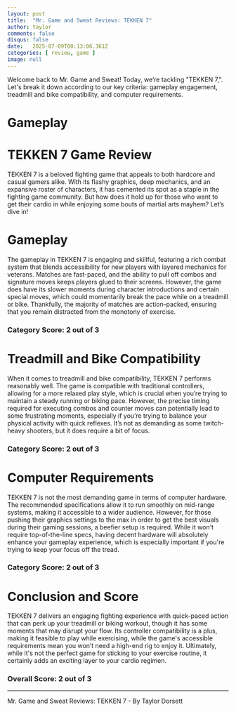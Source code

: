```yaml
---
layout: post
title:  "Mr. Game and Sweat Reviews: TEKKEN 7"
author: taylor
comments: false
disqus: false
date:   2025-07-09T00:13:06.361Z
categories: [ review, game ]
image: null
---
```


Welcome back to Mr. Game and Sweat! Today, we’re tackling "TEKKEN 7,". Let's break it down according to our key criteria: gameplay engagement, treadmill and bike compatibility, and computer requirements.

# Gameplay

# TEKKEN 7 Game Review

TEKKEN 7 is a beloved fighting game that appeals to both hardcore and casual gamers alike. With its flashy graphics, deep mechanics, and an expansive roster of characters, it has cemented its spot as a staple in the fighting game community. But how does it hold up for those who want to get their cardio in while enjoying some bouts of martial arts mayhem? Let’s dive in!

# Gameplay

The gameplay in TEKKEN 7 is engaging and skillful, featuring a rich combat system that blends accessibility for new players with layered mechanics for veterans. Matches are fast-paced, and the ability to pull off combos and signature moves keeps players glued to their screens. However, the game does have its slower moments during character introductions and certain special moves, which could momentarily break the pace while on a treadmill or bike. Thankfully, the majority of matches are action-packed, ensuring that you remain distracted from the monotony of exercise. 

### Category Score: 2 out of 3

# Treadmill and Bike Compatibility

When it comes to treadmill and bike compatibility, TEKKEN 7 performs reasonably well. The game is compatible with traditional controllers, allowing for a more relaxed play style, which is crucial when you’re trying to maintain a steady running or biking pace. However, the precise timing required for executing combos and counter moves can potentially lead to some frustrating moments, especially if you’re trying to balance your physical activity with quick reflexes. It’s not as demanding as some twitch-heavy shooters, but it does require a bit of focus.

### Category Score: 2 out of 3

# Computer Requirements

TEKKEN 7 is not the most demanding game in terms of computer hardware. The recommended specifications allow it to run smoothly on mid-range systems, making it accessible to a wider audience. However, for those pushing their graphics settings to the max in order to get the best visuals during their gaming sessions, a beefier setup is required. While it won't require top-of-the-line specs, having decent hardware will absolutely enhance your gameplay experience, which is especially important if you're trying to keep your focus off the tread.

### Category Score: 2 out of 3

# Conclusion and Score

TEKKEN 7 delivers an engaging fighting experience with quick-paced action that can perk up your treadmill or biking workout, though it has some moments that may disrupt your flow. Its controller compatibility is a plus, making it feasible to play while exercising, while the game's accessible requirements mean you won’t need a high-end rig to enjoy it. Ultimately, while it's not the perfect game for sticking to your exercise routine, it certainly adds an exciting layer to your cardio regimen.

### Overall Score: 2 out of 3

---

Mr. Game and Sweat Reviews: TEKKEN 7 - By Taylor Dorsett
